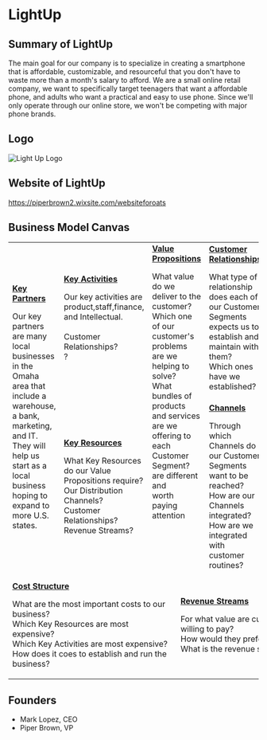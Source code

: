 # LightUp

## Summary of LightUp
The main goal for our company is to specialize in creating a smartphone that is affordable, customizable, and resourceful that you don't have to waste more than a month's salary to afford. We are a small online retail company, we want to specifically target teenagers that want a affordable phone, and adults who want a practical and easy to use phone. Since we'll only operate through our online store, we won't be competing with major phone brands.
## Logo
![Light Up Logo](https://user-images.githubusercontent.com/44872341/80152886-1e5ee680-8582-11ea-910d-26f21182f34e.png)

## Website of LightUp
https://piperbrown2.wixsite.com/websiteforoats

## Business Model Canvas

<table>
  <tr>
    <td rowspan="2">
      <b><a href="Key_Partners.md">Key Partners</a></b>
      <p>Our key partners are many local businesses in the Omaha area that include a warehouse, a bank, marketing, and IT. <br>
      They will help us start as a local business hoping to expand to more U.S. states.<br>
      </p>
    </td>
    <td>
      <b><a href="Key_Activities.md">Key Activities</a></b>
      <p>Our key activities are product,staff,finance, and Intellectual. <br>
      <br>
      Customer Relationships?<br>
      ?</p>
    </td>
    <td rowspan="2" colspan="2">
      <b><a href="Value_Propositions.md">Value Propositions</a></b>
      <p>What value do we deliver to the customer?<br>
      Which one of our customer's problems are we helping to solve?<br>
      What bundles of products and services are we offering to each Customer Segment?<br>
      are different and <br>
      worth paying <br>
      attention</p>
      <br><br><br><br><br>
    </td>
    <td>
      <b><a href="Customer_Relationships.md">Customer Relationships</a></b>
      <p>What type of relationship does each of our Customer Segments expects us to establish and maintain with them?<br>
      Which ones have we established?</p>
    </td>
    <td rowspan="2">
      <b><a href="Customer_Segments.md">Customer Segments</a></b>
      <p>For whom are we creating value?<br>
      Who are our most important customers?</p>
    </td>
  </tr>
  <tr>
    <td>
      <b><a href="Key_Resources.md">Key Resources</a></b>
      <p>What Key Resources do our Value Propositions require?<br>
      Our Distribution Channels?<br>
        Customer Relationships?<br>
        Revenue Streams?</p>
    </td>
    <td>
      <b><a href="Channels.md">Channels</a></b>
      <p>Through which Channels do our Customer Segments want to be reached?<br>
      How are our Channels integrated?
      How are we integrated with customer routines?</p>
    </td>
  </tr>
  <tr>
    <td colspan="3">
      <b><a href="Financial_Plan.md">Cost Structure</a></b>
      <p>What are the most important costs to our business?<br>
      Which Key Resources are most expensive?<br>
      Which Key Activities are most expensive?<br>
      How does it coes to establish and run the business?</p>
    </td>
    <td colspan="3">
      <b><a href="Financial_Plan.md">Revenue Streams</a></b>
      <p>For what value are customers willing to pay? <br>
      How would they prefer to pay? <br>
      What is the revenue structure?</p>
    </td>
  </tr>
</table>

## Founders
<!-- Team members -->
* Mark Lopez, CEO 
* Piper Brown, VP 
